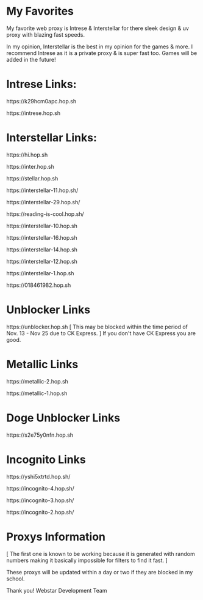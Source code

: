 # My Favorites

My favorite web proxy is Intrese & Interstellar for there sleek design & uv proxy with blazing fast speeds.

In my opinion, Interstellar is the best in my opinion for the games & more.
I recommend Intrese as it is a private proxy & is super fast too. Games will be added in the future!

# Intrese Links:

<p>https://k29hcm0apc.hop.sh</p>
<p>https://intrese.hop.sh</p>

# Interstellar Links:

<p>https://hi.hop.sh</p>
<p>https://inter.hop.sh</p>
<p>https://stellar.hop.sh</p>
<p>https://interstellar-11.hop.sh/</p>
<p>https://interstellar-29.hop.sh/</p>
https://reading-is-cool.hop.sh/
<p>https://interstellar-10.hop.sh</p>
<p>https://interstellar-16.hop.sh</p> 
<p>https://interstellar-14.hop.sh</p> 
<p>https://interstellar-12.hop.sh</p>
<p>https://interstellar-1.hop.sh</p>
<p>https://018461982.hop.sh</p>

# Unblocker Links

<p>https://unblocker.hop.sh [ This may be blocked within the time period of Nov. 13 - Nov 25 due to CK Express. ] If you don't have CK Express you are good.

# Metallic Links

<p>https://metallic-2.hop.sh</p>
<p>https://metallic-1.hop.sh</p>

# Doge Unblocker Links

<p>https://s2e75y0nfn.hop.sh</p>

# Incognito Links

<p>https://yshi5xtrtd.hop.sh/</p>
<p>https://incognito-4.hop.sh/</p>
<p>https://incognito-3.hop.sh/</p>
<p>https://incognito-2.hop.sh/</p>

# Proxys Information

[ The first one is known to be working because it is generated with random numbers making it basically impossible for filters to find it fast. ]

These proxys will be updated within a day or two if they are blocked in my school. 

Thank you! Webstar Development Team







